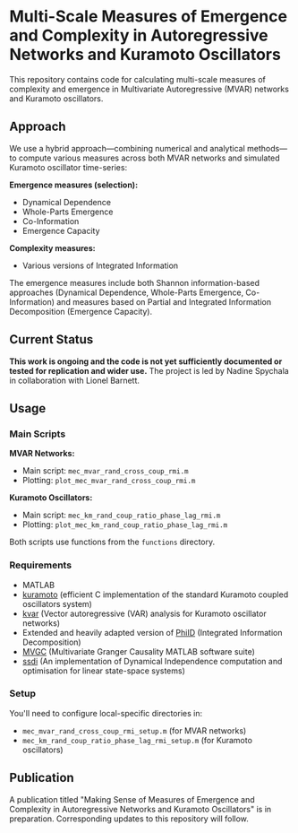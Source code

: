 # Multi-Scale Measures of Emergence and Complexity in Autoregressive Networks and Kuramoto Oscillators

This repository contains code for calculating multi-scale measures of complexity and emergence in Multivariate Autoregressive (MVAR) networks and Kuramoto oscillators.

## Approach

We use a hybrid approach—combining numerical and analytical methods—to compute various measures across both MVAR networks and simulated Kuramoto oscillator time-series:

**Emergence measures (selection):**
- Dynamical Dependence
- Whole-Parts Emergence
- Co-Information
- Emergence Capacity

**Complexity measures:**
- Various versions of Integrated Information

The emergence measures include both Shannon information-based approaches (Dynamical Dependence, Whole-Parts Emergence, Co-Information) and measures based on Partial and Integrated Information Decomposition (Emergence Capacity).

## Current Status

**This work is ongoing and the code is not yet sufficiently documented or tested for replication and wider use.** The project is led by Nadine Spychala in collaboration with Lionel Barnett.

## Usage

### Main Scripts

**MVAR Networks:**
- Main script: `mec_mvar_rand_cross_coup_rmi.m`
- Plotting: `plot_mec_mvar_rand_cross_coup_rmi.m`

**Kuramoto Oscillators:**
- Main script: `mec_km_rand_coup_ratio_phase_lag_rmi.m`
- Plotting: `plot_mec_km_rand_coup_ratio_phase_lag_rmi.m`

Both scripts use functions from the `functions` directory.

### Requirements

- MATLAB
- [kuramoto](https://github.com/lcbarnett/kuramoto) (efficient C implementation of the standard Kuramoto coupled oscillators system)
- [kvar](https://github.com/lcbarnett/kvar) (Vector autoregressive (VAR) analysis for Kuramoto oscillator networks)
- Extended and heavily adapted version of [PhiID](https://github.com/pmediano/PhiID) (Integrated Information Decomposition)
- [MVGC](https://github.com/lcbarnett/MVGC2) (Multivariate Granger Causality MATLAB software suite)
- [ssdi](https://github.com/lcbarnett/ssdi) (An implementation of Dynamical Independence computation and optimisation for linear state-space systems)

### Setup

You'll need to configure local-specific directories in:
- `mec_mvar_rand_cross_coup_rmi_setup.m` (for MVAR networks)
- `mec_km_rand_coup_ratio_phase_lag_rmi_setup.m` (for Kuramoto oscillators)

## Publication

A publication titled "Making Sense of Measures of Emergence and Complexity in Autoregressive Networks and Kuramoto Oscillators" is in preparation. Corresponding updates to this repository will follow.

